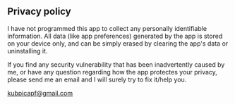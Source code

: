 ## Privacy policy

I have not programmed this app to collect any personally identifiable information. 
All data (like app preferences) generated by the app is stored on your device only, and can be simply erased by clearing the app's data or uninstalling it.

If you find any security vulnerability that has been inadvertently caused by me, or have any question regarding how the app protectes your privacy, please send me an email and I will surely try to fix it/help you.
  
kubpicapf@gmail.com
